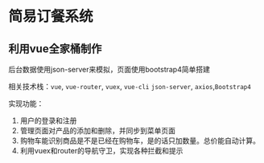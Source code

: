 # 简易订餐系统

## 利用vue全家桶制作

后台数据使用json-server来模拟，页面使用bootstrap4简单搭建

相关技术栈：`vue`, `vue-router`, `vuex`, `vue-cli` `json-server`, `axios`,`Bootstrap4`


实现功能：
1. 用户的登录和注册
2. 管理页面对产品的添加和删除，并同步到菜单页面
3. 购物车能识别商品是不是已经在购物车，是的话只加数量。总价能自动计算。
4. 利用vuex和router的导航守卫，实现各种拦截和提示
